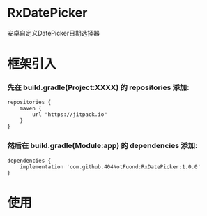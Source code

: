 # RxDatePicker
安卓自定义DatePicker日期选择器
# 框架引入
### 先在 build.gradle(Project:XXXX) 的 repositories 添加:
~~~
repositories {
    maven {
        url "https://jitpack.io"
    }
}
~~~
### 然后在 build.gradle(Module:app) 的 dependencies 添加: 
~~~
dependencies {
	implementation 'com.github.404NotFuond:RxDatePicker:1.0.0'
}
~~~
# 使用
